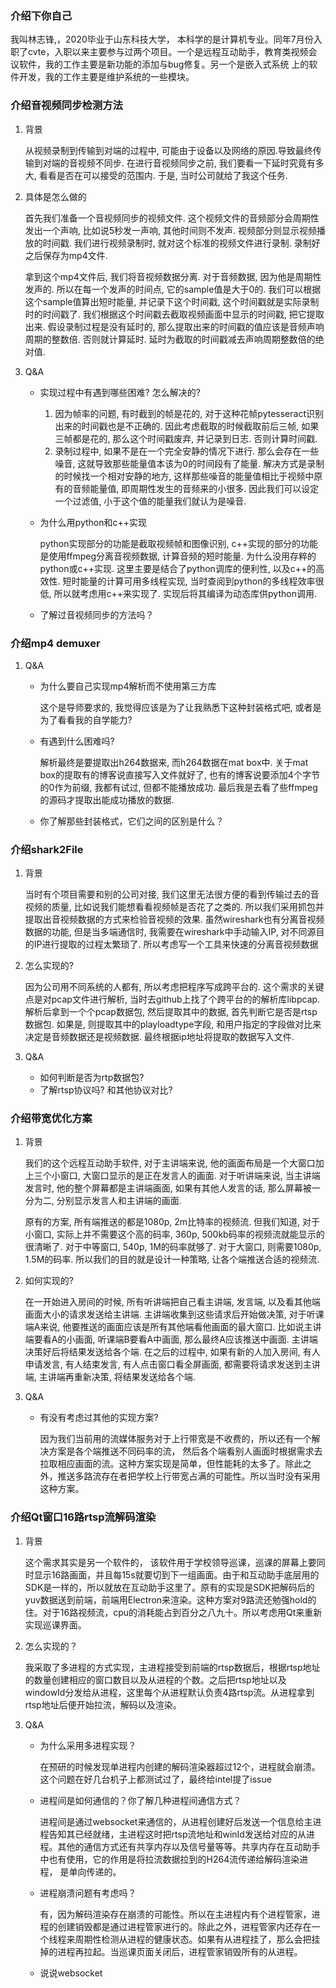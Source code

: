 ### 介绍下你自己

我叫林志锋,，2020毕业于山东科技大学， 本科学的是计算机专业。同年7月份入职了cvte，入职以来主要参与过两个项目。一个是远程互动助手，教育类视频会议软件，我的工作主要是新功能的添加与bug修复。另一个是嵌入式系统 上的软件开发，我的工作主要是维护系统的一些模块。



### 介绍音视频同步检测方法

1. 背景

   从视频录制到传输到对端的过程中, 可能由于设备以及网络的原因.导致最终传输到对端的音视频不同步.  在进行音视频同步之前, 我们要看一下延时究竟有多大, 看看是否在可以接受的范围内. 于是, 当时公司就给了我这个任务. 

2. 具体是怎么做的

   首先我们准备一个音视频同步的视频文件. 这个视频文件的音频部分会周期性发出一个声响, 比如说5秒发一声响, 其他时间则不发声. 视频部分则显示视频播放的时间戳. 我们进行视频录制时, 就对这个标准的视频文件进行录制. 录制好之后保存为mp4文件. 

   拿到这个mp4文件后, 我们将音视频数据分离. 对于音频数据, 因为他是周期性发声的. 所以在每一个发声的时间点, 它的sample值是大于0的. 我们可以根据这个sample值算出短时能量, 并记录下这个时间戳, 这个时间戳就是实际录制时的时间戳了. 我们根据这个时间戳去截取视频画面中显示的时间戳, 把它提取出来. 假设录制过程是没有延时的, 那么提取出来的时间戳的值应该是音频声响周期的整数倍. 否则就计算延时. 延时为截取的时间戳减去声响周期整数倍的绝对值.
   
3. Q&A

   * 实现过程中有遇到哪些困难? 怎么解决的?
   
     1. 因为帧率的问题, 有时截到的帧是花的, 对于这种花帧pytesseract识别出来的时间戳也是不正确的. 因此考虑截取的时候截取前后三帧, 如果三帧都是花的, 那么这个时间戳废弃, 并记录到日志. 否则计算时间戳.
     2. 录制过程中, 如果不是在一个完全安静的情况下进行. 那么会存在一些噪音, 这就导致那些能量值本该为0的时间段有了能量. 解决方式是录制的时候找一个相对安静的地方, 这样那些噪音的能量值相比于视频中原有的音频能量值, 即周期性发生的音频来的小很多. 因此我们可以设定一个过滤值, 小于这个值的能量我们就认为是噪音. 
   
   * 为什么用python和c++实现
   
     python实现部分的功能是截取视频帧和图像识别, c++实现的部分的功能是使用ffmpeg分离音视频数据, 计算音频的短时能量. 为什么没用存粹的python或c++实现. 这里主要是结合了python调库的便利性, 以及c++的高效性. 短时能量的计算可用多线程实现, 当时查阅到python的多线程效率很低, 所以就考虑用c++来实现了. 实现后将其编译为动态库供python调用.
     
   * 了解过音视频同步的方法吗？



### 介绍mp4 demuxer

1. Q&A

   * 为什么要自己实现mp4解析而不使用第三方库

     这个是导师要求的, 我觉得应该是为了让我熟悉下这种封装格式吧, 或者是为了看看我的自学能力? 

   * 有遇到什么困难吗?

     解析最终是要提取出h264数据来, 而h264数据在mat box中. 关于mat box的提取有的博客说直接写入文件就好了, 也有的博客说要添加4个字节的0作为前缀, 我都有试过, 但都不能播放成功. 最后我是去看了些ffmpeg的源码才提取出能成功播放的数据.
     
   * 你了解那些封装格式，它们之间的区别是什么？



### 介绍shark2File

1. 背景

   当时有个项目需要和别的公司对接, 我们这里无法很方便的看到传输过去的音视频的质量, 比如说我们能想看看视频帧是否花了之类的. 所以我们采用抓包并提取出音视频数据的方式来检验音视频的效果. 虽然wireshark也有分离音视频数据的功能, 但是当多端通信时, 我需要在wireshark中手动输入IP, 对不同源目的IP进行提取的过程太繁琐了. 所以考虑写一个工具来快速的分离音视频数据

2. 怎么实现的?

   因为公司用不同系统的人都有, 所以考虑把程序写成跨平台的. 这个需求的关键点是对pcap文件进行解析, 当时去github上找了个跨平台的的解析库libpcap. 解析后拿到一个个pcap数据包, 然后提取其中的数据, 首先判断它是否是rtsp数据包. 如果是, 则提取其中的playloadtype字段, 和用户指定的字段做对比来决定是音频数据还是视频数据. 最终根据ip地址将提取的数据写入文件.

3. Q&A

   * 如何判断是否为rtp数据包?
   * 了解rtsp协议吗? 和其他协议对比?



### 介绍带宽优化方案

1. 背景

   我们的这个远程互动助手软件, 对于主讲端来说, 他的画面布局是一个大窗口加上三个小窗口, 大窗口显示的是正在发言人的画面. 对于听讲端来说, 当主讲端发言时, 他的整个屏幕都是主讲端画面, 如果有其他人发言的话, 那么屏幕被一分为二, 分别显示发言人和主讲端的画面. 

   原有的方案, 所有端推送的都是1080p, 2m比特率的视频流. 但我们知道, 对于小窗口, 实际上并不需要这个高的码率, 360p, 500kb码率的视频流就能显示的很清晰了. 对于中等窗口, 540p, 1M的码率就够了. 对于大窗口, 则需要1080p, 1.5M的码率. 所以我们的目的就是设计一种策略, 让各个端推送合适的视频流.

2. 如何实现的?

   在一开始进入房间的时候, 所有听讲端把自己看主讲端, 发言端, 以及看其他端画面大小的请求发送给主讲端. 主讲端收集到这些请求后开始做决策, 对于听课端A来说, 他要推送的画面应该是所有其他端看他画面的最大窗口. 比如说主讲端要看A的小画面, 听课端B要看A中画面, 那么最终A应该推送中画面. 主讲端决策好后将结果发送给各个端. 在之后的过程中, 如果有新的人加入房间, 有人申请发言, 有人结束发言, 有人点击窗口看全屏画面, 都需要将请求发送到主讲端, 主讲端再重新决策, 将结果发送给各个端. 

3. Q&A

   * 有没有考虑过其他的实现方案?

     因为我们当前用的流媒体服务对于上行带宽是不收费的，所以还有一个解决方案是各个端推送不同码率的流， 然后各个端看别人画面时根据需求去拉取相应画面的流。这种方案实现是简单，但性能耗的太多了。除此之外，推送多路流存在者把学校上行带宽占满的可能性。所以当时没有采用这种方案。
   
     

### 介绍Qt窗口16路rtsp流解码渲染

1. 背景

   这个需求其实是另一个软件的， 该软件用于学校领导巡课，巡课的屏幕上要同时显示16路画面，并且每15s就要切到下一组画面。由于和互动助手底层用的SDK是一样的，所以就放在互动助手这里了。原有的实现是SDK把解码后的yuv数据送到前端，前端用Electron来渲染。这种方案对9路流还勉强hold的住。对于16路视频流，cpu的消耗能占到百分之八九十。所以考虑用Qt来重新实现巡课界面。

2. 怎么实现的？

   我采取了多进程的方式实现，主进程接受到前端的rtsp数据后，根据rtsp地址的数量创建相应的窗口数目以及从进程的个数。之后把rtsp地址以及windowId分发给从进程，这里每个从进程默认负责4路rtsp流。从进程拿到rtsp地址后便开始拉流，解码以及渲染。

3. Q&A

   * 为什么采用多进程实现？

     在预研的时候发现单进程内创建的解码渲染器超过12个，进程就会崩溃。这个问题在好几台机子上都测试过了，最终给intel提了issue

   * 进程间是如何通信的？你了解几种进程间通信方式？

     进程间是通过websocket来通信的，从进程创建好后发送一个信息给主进程告知其已经就绪，主进程这时把rtsp流地址和winId发送给对应的从进程。其他的通信方式还有共享内存以及信号量等等。共享内存在互动助手中也有使用，它的作用是将拉流数据拉到的H264流传递给解码渲染进程， 是单向传递的。

   * 进程崩溃问题有考虑吗？

     有，因为解码渲染存在崩溃的可能性。所以在主进程内有个进程管家，进程的创建销毁都是通过进程管家进行的。除此之外，进程管家内还存在一个线程来周期性检测从进程的健康状态。如果有从进程挂了，那么会把挂掉的进程再拉起。当巡课页面关闭后，进程管家销毁所有的从进程。

   * 说说websocket

   





